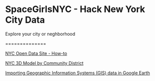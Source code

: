 # SpaceGirlsNYC - Hack New York City Data
Explore your city or neghborhood

==============

[NYC Open Data Site - How-to](https://opendata.cityofnewyork.us/how-to/)

[NYC 3D Model by Community District](https://www1.nyc.gov/site/planning/data-maps/open-data/dwn-nyc-3d-model-download.page)

[Importing Geographic Information Systems (GIS) data in Google Earth](https://www.google.com/earth/outreach/learn/importing-geographic-information-systems-gis-data-in-google-earth/#importshp)

